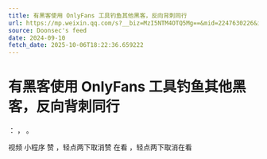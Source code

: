 ```yaml
---
title: 有黑客使用 OnlyFans 工具钓鱼其他黑客，反向背刺同行
url: https://mp.weixin.qq.com/s?__biz=MzI5NTM4OTQ5Mg==&mid=2247630226&idx=4&sn=4385597fcafda1483ff3d5f1980318ba
source: Doonsec's feed
date: 2024-09-10
fetch_date: 2025-10-06T18:22:36.659222
---
```


# 有黑客使用 OnlyFans 工具钓鱼其他黑客，反向背刺同行

：
，
。

视频
小程序
赞
，轻点两下取消赞
在看
，轻点两下取消在看
